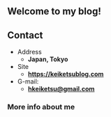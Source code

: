 ## Welcome to my blog!

<!-- .slide -->

## Contact

- Address
  - **Japan, Tokyo**
- Site
  - **<https://keiketsublog.com>**
- G-mail:
  - **[hkeiketsu@gmail.com](mailto:hkeiketsu@gmail.com)**

<!-- .slide vertical=true -->
### More info about me

 <br/>
  <a href="mailto:hkeiketsu@gmail.com">
    <i class="fa-solid fa-envelope fa-lg"></i>
  </a>&nbsp;&nbsp;
  <a href="https://github.com/keiketsu">
    <i class="fa-brands fa-github fa-lg"></i>
  </a>&nbsp;&nbsp;
  <a href="https://twitter.com/HKeiketsu">
    <i class="fa-brands fa-twitter fa-lg"></i>
  </a>&nbsp;&nbsp;
  <a href="https://space.bilibili.com/1792497533">
    <i class="fa-brands fa-bilibili fa-lg"></i>
  </a>&nbsp;&nbsp;
  <a href="https://www.zhihu.com/people/keiketsu2022">
    <i class="fa-brands fa-zhihu fa-lg"></i>
  </a>&nbsp;&nbsp;
 <br/>